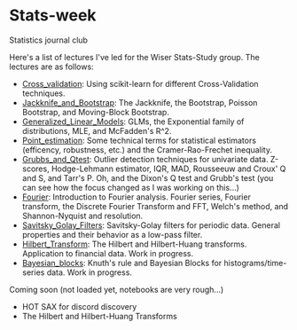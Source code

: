 # Stats-week
Statistics journal club

Here's a list of lectures I've led for the Wiser Stats-Study group. The lectures are as follows:
- [Cross_validation](https://github.com/anzelpwj-wiser/Stats-week/blob/master/Cross_validation.ipynb): Using scikit-learn for different Cross-Validation techniques.
- [Jackknife_and_Bootstrap](https://github.com/anzelpwj-wiser/Stats-week/blob/master/Jackknife_and_Bootstrap.ipynb): The Jackknife, the Bootstrap, Poisson Bootstrap, and Moving-Block Bootstrap.
- [Generalized_Linear_Models](https://github.com/anzelpwj-wiser/Stats-week/blob/master/Generalized_Linear_Models.ipynb): GLMs, the Exponential family of distributions, MLE, and McFadden's R^2.
- [Point_estimation](https://github.com/anzelpwj-wiser/Stats-week/blob/master/Point_estimation.ipynb): Some technical terms for statistical estimators (efficency, robustness, etc.) and the Cramer-Rao-Frechet inequality.
- [Grubbs_and_Qtest](https://github.com/anzelpwj-wiser/Stats-week/blob/master/Grubbs_and_Qtest.ipynb): Outlier detection techniques for univariate data. Z-scores, Hodge-Lehmann estimator, IQR, MAD, Rousseeuw and Croux' Q and S, and Tarr's P. Oh, and the Dixon's Q test and Grubb's test (you can see how the focus changed as I was working on this...)
- [Fourier](https://github.com/anzelpwj-wiser/Stats-week/blob/master/Fourier.ipynb): Introduction to Fourier analysis. Fourier series, Fourier transform, the Discrete Fourier Transform and FFT, Welch's method, and Shannon-Nyquist and resolution.
- [Savitsky_Golay_Filters](https://github.com/anzelpwj-wiser/Stats-week/blob/master/Savitsky_Golay_Filters.ipynb): Savitsky-Golay filters for periodic data. General properties and their behavior as a low-pass filter.
- [Hilbert_Transform](https://github.com/anzelpwj-wiser/Stats-week/blob/master/Hilbert_Transform.ipynb): The Hilbert and Hilbert-Huang transforms. Application to financial data. Work in progress.
- [Bayesian_blocks](https://github.com/anzelpwj-wiser/Stats-week/blob/master/Bayesian_blocks.ipynb): Knuth's rule and Bayesian Blocks for histograms/time-series data. Work in progress.

Coming soon (not loaded yet, notebooks are very rough...)
- HOT SAX for discord discovery
- The Hilbert and Hilbert-Huang Transforms
